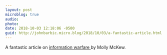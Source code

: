 ```yaml
---
layout: post
microblog: true
audio: 
photo: 
date: 2018-10-03 12:18:06 -0500
guid: http://johnbarbic.micro.blog/2018/10/03/a-fantastic-article.html
---
```

A fantastic article on [information warfare ](https://www.wired.com/story/information-terrorists-trying-to-reshape-america/) by Molly McKew.
